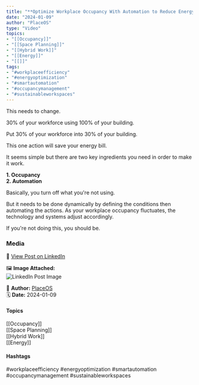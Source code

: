 ```yaml
---
title: "**Optimize Workplace Occupancy With Automation to Reduce Energy Costs**"  
date: "2024-01-09"  
author: "PlaceOS"  
type: "Video"  
topics:  
- "[[Occupancy]]"  
- "[[Space Planning]]"  
- "[[Hybrid Work]]"  
- "[[Energy]]"  
- "[[]]"  
tags:  
- "#workplaceefficiency"  
- "#energyoptimization"  
- "#smartautomation"  
- "#occupancymanagement"  
- "#sustainableworkspaces"  
---
```

This needs to change.

30% of your workforce using 100% of your building.

Put 30% of your workforce into 30% of your building.

This one action will save your energy bill.

It seems simple but there are two key ingredients you need in order to make it work.

**1. Occupancy**  
**2. Automation**

Basically, you turn off what you're not using.

But it needs to be done dynamically by defining the conditions then automating the actions. As your workplace occupancy fluctuates, the technology and systems adjust accordingly.

If you're not doing this, you should be.

### Media

🔗 [View Post on LinkedIn](https://www.linkedin.com/feed/update/urn:li:activity:7150623391673176064)  
  
🖼 **Image Attached:**  
![LinkedIn Post Image](https://media.licdn.com/dms/image/v2/D5605AQHrODWV26Iy4w/feedshare-thumbnail_720_1280/feedshare-thumbnail_720_1280/0/1704763864841?e=1742263200&v=beta&t=doGN5mJsRoWSb1ca5GOg31gYDvNvKwqaiDrsO3B2sNo)  
  
👤 **Author:** [PlaceOS](https://www.linkedin.com/in/jonathanmcfarlane/)  
🗓️ **Date:** 2024-01-09

#### Topics

[[Occupancy]]  
[[Space Planning]]  
[[Hybrid Work]]  
[[Energy]]  

#### Hashtags

#workplaceefficiency #energyoptimization #smartautomation #occupancymanagement #sustainableworkspaces